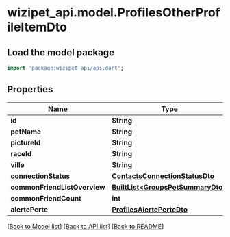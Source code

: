 # wizipet_api.model.ProfilesOtherProfileItemDto

## Load the model package
```dart
import 'package:wizipet_api/api.dart';
```

## Properties
Name | Type | Description | Notes
------------ | ------------- | ------------- | -------------
**id** | **String** |  | [optional] 
**petName** | **String** |  | [optional] 
**pictureId** | **String** |  | [optional] 
**raceId** | **String** |  | [optional] 
**ville** | **String** |  | [optional] 
**connectionStatus** | [**ContactsConnectionStatusDto**](ContactsConnectionStatusDto.md) |  | [optional] 
**commonFriendListOverview** | [**BuiltList&lt;GroupsPetSummaryDto&gt;**](GroupsPetSummaryDto.md) |  | [optional] 
**commonFriendCount** | **int** |  | [optional] 
**alertePerte** | [**ProfilesAlertePerteDto**](ProfilesAlertePerteDto.md) |  | [optional] 

[[Back to Model list]](../README.md#documentation-for-models) [[Back to API list]](../README.md#documentation-for-api-endpoints) [[Back to README]](../README.md)


